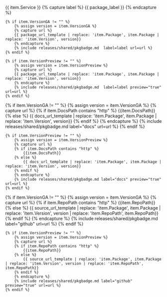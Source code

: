 <tr>
  <td>{{ item.Service }}</td>
  <td>
    {% capture label %} 
        {{ package_label }}
    {% endcapture %}

    {% if item.VersionGA != "" %}
        {% assign version = item.VersionGA %}
        {% capture url %}
        {{ package_url_template | replace: 'item.Package', item.Package | replace: 'item.Version', version}}
        {% endcapture %}
        {% include releases/shared/pkgbadge.md  label=label url=url %}
    {% endif %}

    {% if item.VersionPreview != "" %}
        {% assign version = item.VersionPreview %}
        {% capture url %}
        {{ package_url_template | replace: 'item.Package', item.Package | replace: 'item.Version', version}}
        {% endcapture %}
        {% include releases/shared/pkgbadge.md  label=label preview="true" url=url %}
    {% endif %}
  </td>
  <td>
    {% if item.VersionGA != "" %}
        {% assign version = item.VersionGA %}
        {% capture url %}
        {% if item.DocsPath contains "http" %}
            {{item.DocsPath}}
        {% else %}
            {{ docs_url_template | replace: 'item.Package', item.Package | replace: 'item.Version', version}}
        {% endif %}
        {% endcapture %}
        {% include releases/shared/pkgbadge.md label="docs" url=url %}
    {% endif %}

    {% if item.VersionPreview != "" %}
        {% assign version = item.VersionPreview %}
        {% capture url %}
        {% if item.DocsPath contains "http" %}
            {{item.DocsPath}}
        {% else %}
            {{ docs_url_template | replace: 'item.Package', item.Package | replace: 'item.Version', version}}
        {% endif %}
        {% endcapture %}
        {% include releases/shared/pkgbadge.md label="docs" preview="true" url=url %}
    {% endif %}
  </td>
  <td>
    {% if item.VersionGA != "" %}
        {% assign version = item.VersionGA %}
        {% capture url %}
        {% if item.RepoPath contains "http" %}
            {{item.RepoPath}}
        {% else %}
            {{ source_url_template | replace: 'item.Package', item.Package | replace: 'item.Version', version | replace: 'item.RepoPath', item.RepoPath}}
        {% endif %}
        {% endcapture %}
        {% include releases/shared/pkgbadge.md label="github" url=url %}
    {% endif %}

    {% if item.VersionPreview != "" %}
        {% assign version = item.VersionPreview %}
        {% capture url %}
        {% if item.RepoPath contains "http" %}
            {{item.RepoPath}}
        {% else %}
            {{ source_url_template | replace: 'item.Package', item.Package | replace: 'item.Version', version | replace: 'item.RepoPath', item.RepoPath}}
        {% endif %}
        {% endcapture %}
        {% include releases/shared/pkgbadge.md label="github" preview="true" url=url %}
    {% endif %}
  </td>
</tr>

